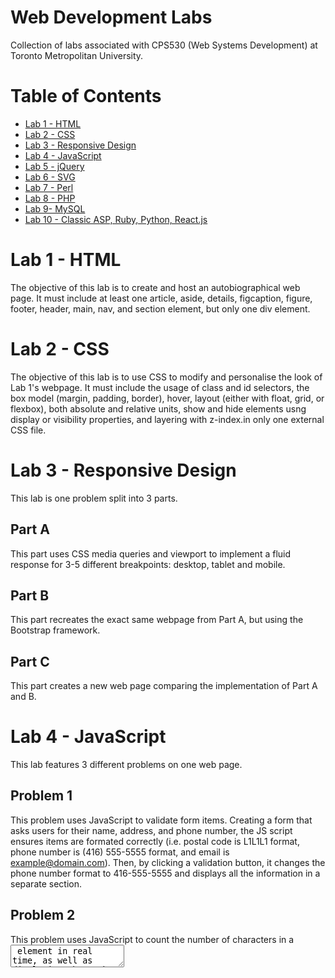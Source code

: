 # Web Development Labs
Collection of labs associated with CPS530 (Web Systems Development) at Toronto Metropolitan University.

# Table of Contents
- [Lab 1 - HTML](#lab-1---html)
- [Lab 2 - CSS](#lab-2---css)
- [Lab 3 - Responsive Design](#lab-3---responsive-design)
- [Lab 4 - JavaScript](#lab-4---javascript)
- [Lab 5 - jQuery](#lab-5---jquery)
- [Lab 6 - SVG](#lab-6---svg)
- [Lab 7 - Perl](#lab-7---perl)
- [Lab 8 - PHP](#lab-8---php)
- [Lab 9- MySQL](#lab-9---mysql)
- [Lab 10 - Classic ASP, Ruby, Python, React.js](#lab-10---classic-asp-ruby-python-reactjs)

# Lab 1 - HTML
The objective of this lab is to create and host an autobiographical web page. It must include at least one article, aside, details, figcaption, figure, footer, header, main, nav, and section element, but only one div element.

# Lab 2 - CSS
The objective of this lab is to use CSS to modify and personalise the look of Lab 1's webpage. It must include the usage of class and id selectors, the box model (margin, padding, border), hover, layout (either with float, grid, or flexbox), both absolute and relative units, show and hide elements usng display or visibility properties, and layering with z-index.in only one external CSS file.

# Lab 3 - Responsive Design
This lab is one problem split into 3 parts. 

## Part A 
This part uses CSS media queries and viewport to implement a fluid response for 3-5 different breakpoints: desktop, tablet and mobile.

## Part B
This part recreates the exact same webpage from Part A, but using the Bootstrap framework.

## Part C
This part creates a new web page comparing the implementation of Part A and B.

# Lab 4 - JavaScript
This lab features 3 different problems on one web page.

## Problem 1
This problem uses JavaScript to validate form items. Creating a form that asks users for their name, address, and phone number, the JS script ensures items are formated correctly (i.e. postal code is L1L1L1 format, phone number is (416) 555-5555 format, and email is example@domain.com). Then, by clicking a validation button, it changes the phone number format to 416-555-5555 and displays all the information in a separate section.

## Problem 2
This problem uses JavaScript to count the number of characters in a <textarea> element in real time, as well as displaying the number of letters (a-z and A-Z only).

## Problem 3
This problem uses JavScript to create a list of bookmarks and indicating is the link is secure or not (https vs. http).

# Lab 5 - jQuery
This lab features 2 different problems on one web page.

## Problem 1
This problem uses jQuery and plain JavaScript to create a drag-and-drop game featuring Mr. Potato Head.

## Problem 2
This problem uses jQuery to create a function where when a user hovers over an image, the image size becomes full screen.

# Lab 6 - SVG
This lab features 2 problems on one web page.

## Problem 1
This problem uses SVG to generate a yellow triange, blue quadrilateral, pink pentagon, and green hexagon.

## Problem 2
This problem uses SVG to generate the flags of Vietnam and Norway.

# Lab 7 - Perl
This lab features 2 problems on 2 web pages using the CGI environemnt on a Unix server.

## Problem 1
This problem uses a Perl program to display the phrase "This is my first Perl program".

## Problem 2
This problem contains an HTML form asking for name, address, phone number, email, and photograph file and a Perl program to process and validate these items using regular expression. This, it either highlights user inputs or didplays the correct information on a new web page.

# Lab 8 - PHP
This page features 4 problems on one web page.

## Problem 1
This problem uses a PHP program to create a division displaying a background image and greeting appropriate to the time of day.

## Problem 2
This problem contains an HTML form that ask for 2 integers between 3 and 12. Then, the PHP form validates and uses those 2 numbers to display a multipication table.

## Problem 3
This problem uses a PHP program to create a hit counter using cookies.

## Problem 4
This problem uses a PHP program to display one of three possible gifs that is added in a query string in the URL.

# Lab 9 - MYSQL
This lab features 5 problems on 5 different web pages using a MySQL database on a Unix server.

## Problem 1
This problem uses a PHP script to populate a table in the database with 10 records of pictures and its picture number, subject, location, and date taken.

## Problem 2
This problem uses a PHP program to make a query and display all the information in the database sorted in descending order of date taken.

## Problem 3
This problem uses a PHP problem to make a queery and display only images taken in Ontario iwht a caption showing the subject and location. 

## Problem 4
This problem uses a HTML form with radio buttons for the user to select locations and years. Then, a PHP program makes a query to the database and displays the pictures with captions that fit the selected conditions. 

## Problem 5
This problem uses a PHP program to make a query and display a random image from the database and the total number of images in the database.

# Lab 10 - Classic ASP, Ruby, Python, React.js
This features 3 problems on 3 different web pages.

## Problem 1
This problem uses a Classis ASP program that uses the values in a query string input to generate the background colour of a web page. The program also uses cookies to display the date and time of the last visit.

## Problem 2
This problem uses an HTML form that asks for a city name, province or state if applicable, country, and url of a picture of that city. The form also has two button, one to submit to a CGI/Ruby form and the other to a CGI/Python form.

The CGI/Ruby form generate a web page where the image is the full width of the screen and the city information is properly capitalized and centered at the top.

The CGI/Python form generates a web page where the image is 80% of the screen width with a coloureed border and the city information is all-uppercase and centered at the top.

## Problem 3
This problem uses React.js to create a web page highlighting the installation process, the page-building process, and any challenges encountered.




